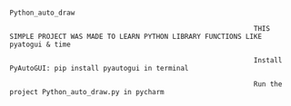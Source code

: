                                                                           
                                                                        Python_auto_draw    
                                                                        
                                                                THIS SIMPLE PROJECT WAS MADE TO LEARN PYTHON LIBRARY FUNCTIONS LIKE pyatogui & time
                                                                
                                                                Install PyAutoGUI: pip install pyautogui in terminal
                                                                
                                                                Run the project Python_auto_draw.py in pycharm
                                                                
                                                                
                                                                
                                                                
